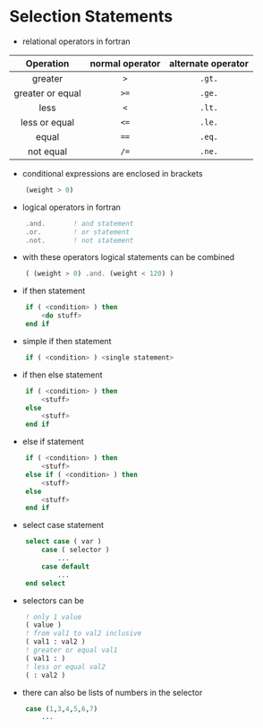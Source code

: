 # Selection Statements

- relational operators in fortran

| Operation | normal operator | alternate operator |
|:---------:|:---------------:|:------------------:|
| greater   | `>`             | `.gt.`             |
| greater or equal | `>=`     | `.ge.`             |
| less      | `<`             | `.lt.`             |
| less or equal    | `<=`     | `.le.`             |
| equal     | `==`            | `.eq.`             |
| not equal | `/=`            | `.ne.`             |

- conditional expressions are enclosed in brackets
```fortran
    (weight > 0)
```
- logical operators in fortran
```fortran
    .and.       ! and statement
    .or.        ! or statement
    .not.       ! not statement
```
- with these operators logical statements can be combined
```fortran
    ( (weight > 0) .and. (weight < 120) )
```
- if then statement
```fortran
    if ( <condition> ) then
        <do stuff>
    end if
```
- simple if then statement
```fortran
    if ( <condition> ) <single statement>
```
- if then else statement
```fortran
    if ( <condition> ) then
        <stuff>
    else
        <stuff>
    end if
```
- else if statement
```fortran
    if ( <condition> ) then
        <stuff>
    else if ( <condition> ) then
        <stuff>
    else
        <stuff>
    end if
```
- select case statement
```fortran
    select case ( var )
        case ( selector )
            ...
        case default
            ...
    end select
```
- selectors can be
```fortran
    ! only 1 value
    ( value )
    ! from val1 to val2 inclusive
    ( val1 : val2 )
    ! greater or equal val1
    ( val1 : )
    ! less or equal val2
    ( : val2 )
```
- there can also be lists of numbers in the selector
```fortran
    case (1,3,4,5,6,7)
        ...
```
